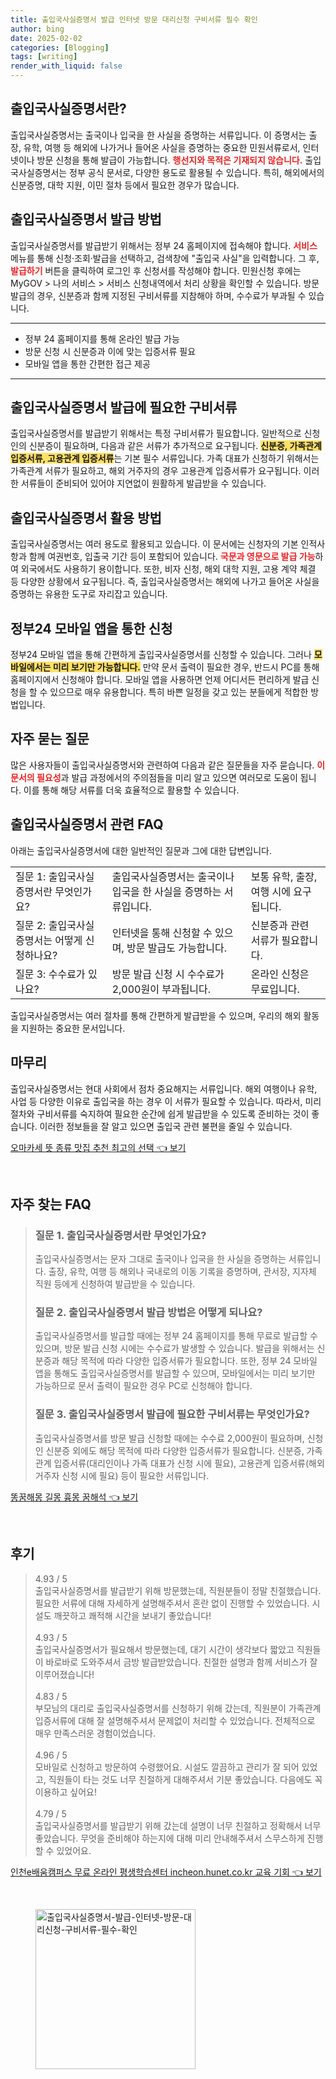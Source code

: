 ```yaml
---
title: 출입국사실증명서 발급 인터넷 방문 대리신청 구비서류 필수 확인
author: bing
date: 2025-02-02
categories: [Blogging]
tags: [writing]
render_with_liquid: false
---
```



<h2 id='출입국사실증명서란'>출입국사실증명서란?</h2>

<p>출입국사실증명서는 출국이나 입국을 한 사실을 증명하는 서류입니다. 이 증명서는 출장, 유학, 여행 등 해외에 나가거나 들어온 사실을 증명하는 중요한 민원서류로서, 인터넷이나 방문 신청을 통해 발급이 가능합니다. <b><span style="color: #ee2323;">행선지와 목적은 기재되지 않습니다.</span></b> 출입국사실증명서는 정부 공식 문서로, 다양한 용도로 활용될 수 있습니다. 특히, 해외에서의 신분증명, 대학 지원, 이민 절차 등에서 필요한 경우가 많습니다.</p>

<h2 id='출입국사실증명서 발급 방법'>출입국사실증명서 발급 방법</h2>

<p>출입국사실증명서를 발급받기 위해서는 정부 24 홈페이지에 접속해야 합니다. <b><span style="color: #ee2323;">서비스</span></b> 메뉴를 통해 신청·조회·발급을 선택하고, 검색창에 "출입국 사실"을 입력합니다. 그 후, <b><span style="color: #ee2323;">발급하기</span></b> 버튼을 클릭하여 로그인 후 신청서를 작성해야 합니다. 민원신청 후에는 MyGOV > 나의 서비스 > 서비스 신청내역에서 처리 상황을 확인할 수 있습니다. 방문 발급의 경우, 신분증과 함께 지정된 구비서류를 지참해야 하며, 수수료가 부과될 수 있습니다.</p>

<hr />

<ul>
    <li>정부 24 홈페이지를 통해 온라인 발급 가능</li>
    <li>방문 신청 시 신분증과 이에 맞는 입증서류 필요</li>
    <li>모바일 앱을 통한 간편한 접근 제공</li>
</ul>

<hr />

<h2 id='필요 서류'>출입국사실증명서 발급에 필요한 구비서류</h2>

<p>출입국사실증명서를 발급받기 위해서는 특정 구비서류가 필요합니다. 일반적으로 신청인의 신분증이 필요하며, 다음과 같은 서류가 추가적으로 요구됩니다. <b><span style="background-color: #ffe066;">신분증, 가족관계 입증서류, 고용관계 입증서류</span></b>는 기본 필수 서류입니다. 가족 대표가 신청하기 위해서는 가족관계 서류가 필요하고, 해외 거주자의 경우 고용관계 입증서류가 요구됩니다. 이러한 서류들이 준비되어 있어야 지연없이 원활하게 발급받을 수 있습니다.</p>

<h2 id='출입국사실증명서 활용 방법'>출입국사실증명서 활용 방법</h2>

<p>출입국사실증명서는 여러 용도로 활용되고 있습니다. 이 문서에는 신청자의 기본 인적사항과 함께 여권번호, 입출국 기간 등이 포함되어 있습니다. <b><span style="color: #ee2323;">국문과 영문으로 발급 가능</span></b>하여 외국에서도 사용하기 용이합니다. 또한, 비자 신청, 해외 대학 지원, 고용 계약 체결 등 다양한 상황에서 요구됩니다. 즉, 출입국사실증명서는 해외에 나가고 들어온 사실을 증명하는 유용한 도구로 자리잡고 있습니다.</p>

<h2 id='정부24 모바일 앱을 통한 신청'>정부24 모바일 앱을 통한 신청</h2>

<p>정부24 모바일 앱을 통해 간편하게 출입국사실증명서를 신청할 수 있습니다. 그러나 <b><span style="background-color: #ffe066;">모바일에서는 미리 보기만 가능합니다.</span></b> 만약 문서 출력이 필요한 경우, 반드시 PC를 통해 홈페이지에서 신청해야 합니다. 모바일 앱을 사용하면 언제 어디서든 편리하게 발급 신청을 할 수 있으므로 매우 유용합니다. 특히 바쁜 일정을 갖고 있는 분들에게 적합한 방법입니다.</p>

<h2 id='자주 묻는 질문'>자주 묻는 질문</h2>

<p>많은 사용자들이 출입국사실증명서와 관련하여 다음과 같은 질문들을 자주 묻습니다. <b><span style="color: #ee2323;">이 문서의 필요성</span></b>과 발급 과정에서의 주의점들을 미리 알고 있으면 여러모로 도움이 됩니다. 이를 통해 해당 서류를 더욱 효율적으로 활용할 수 있습니다.</p>

<h2 id='출입국사실증명서 관련 FAQ'>출입국사실증명서 관련 FAQ</h2>

<p>아래는 출입국사실증명서에 대한 일반적인 질문과 그에 대한 답변입니다.</p>

<table>
    <tr>
        <td>질문 1: 출입국사실증명서란 무엇인가요?</td>
        <td>출입국사실증명서는 출국이나 입국을 한 사실을 증명하는 서류입니다.</td>
        <td>보통 유학, 출장, 여행 시에 요구됩니다.</td>
    </tr>
    <tr>
        <td>질문 2: 출입국사실증명서는 어떻게 신청하나요?</td>
        <td>인터넷을 통해 신청할 수 있으며, 방문 발급도 가능합니다.</td>
        <td>신분증과 관련 서류가 필요합니다.</td>
    </tr>
    <tr>
        <td>질문 3: 수수료가 있나요?</td>
        <td>방문 발급 신청 시 수수료가 2,000원이 부과됩니다.</td>
        <td>온라인 신청은 무료입니다.</td>
    </tr>
</table>

<p>출입국사실증명서는 여러 절차를 통해 간편하게 발급받을 수 있으며, 우리의 해외 활동을 지원하는 중요한 문서입니다.</p>

<h2 id='마무리'>마무리</h2>

<p>출입국사실증명서는 현대 사회에서 점차 중요해지는 서류입니다. 해외 여행이나 유학, 사업 등 다양한 이유로 출입국을 하는 경우 이 서류가 필요할 수 있습니다. 따라서, 미리 절차와 구비서류를 숙지하여 필요한 순간에 쉽게 발급받을 수 있도록 준비하는 것이 좋습니다. 이러한 정보들을 잘 알고 있으면 출입국 관련 불편을 줄일 수 있습니다.</p>


<p><a class="click-button" title="오마카세 뜻 종류 맛집 추천 최고의 선택" href="https://24nara.github.io/posts/%EC%98%A4%EB%A7%88%EC%B9%B4%EC%84%B8-%EB%9C%BB-%EC%A2%85%EB%A5%98-%EB%A7%9B%EC%A7%91-%EC%B6%94%EC%B2%9C-%EC%B5%9C%EA%B3%A0%EC%9D%98-%EC%84%A0%ED%83%9D/" rel="dofollow">오마카세 뜻 종류 맛집 추천 최고의 선택 👈 보기</a></p><br>
<h2 id='자주_찾는_FAQ'>자주 찾는 FAQ</h2>
<div itemscope="" itemtype="https://schema.org/FAQPage"> 
<blockquote> 
<div itemscope="" itemprop="mainEntity" itemtype="https://schema.org/Question"> 
<h3 itemprop="name">질문 1. 출입국사실증명서란 무엇인가요?</h3> 
<div itemscope="" itemprop="acceptedAnswer" itemtype="https://schema.org/Answer"> 
<span itemprop="text"> <p>출입국사실증명서는 문자 그대로 출국이나 입국을 한 사실을 증명하는 서류입니다. 출장, 유학, 여행 등 해외나 국내로의 이동 기록을 증명하며, 관서장, 지자체 직원 등에게 신청하여 발급받을 수 있습니다.</p> </span> 
</div> 
</div> 
<div itemscope="" itemprop="mainEntity" itemtype="https://schema.org/Question"> 
<h3 itemprop="name">질문 2. 출입국사실증명서 발급 방법은 어떻게 되나요?</h3> 
<div itemscope="" itemprop="acceptedAnswer" itemtype="https://schema.org/Answer"> 
<span itemprop="text"> <p>출입국사실증명서를 발급할 때에는 정부 24 홈페이지를 통해 무료로 발급할 수 있으며, 방문 발급 신청 시에는 수수료가 발생할 수 있습니다. 발급을 위해서는 신분증과 해당 목적에 따라 다양한 입증서류가 필요합니다. 또한, 정부 24 모바일 앱을 통해도 출입국사실증명서를 발급할 수 있으며, 모바일에서는 미리 보기만 가능하므로 문서 출력이 필요한 경우 PC로 신청해야 합니다.</p> </span> 
</div> 
</div> 
<div itemscope="" itemprop="mainEntity" itemtype="https://schema.org/Question"> 
<h3 itemprop="name">질문 3. 출입국사실증명서 발급에 필요한 구비서류는 무엇인가요?</h3> 
<div itemscope="" itemprop="acceptedAnswer" itemtype="https://schema.org/Answer"> 
<span itemprop="text"> <p>출입국사실증명서를 방문 발급 신청할 때에는 수수료 2,000원이 필요하며, 신청인 신분증 외에도 해당 목적에 따라 다양한 입증서류가 필요합니다. 신분증, 가족관계 입증서류(대리인이나 가족 대표가 신청 시에 필요), 고용관계 입증서류(해외 거주자 신청 시에 필요) 등이 필요한 서류입니다.</p> </span> 
</div> 
</div> 
</blockquote> 
</div>
<p><a class="click-button" title="똥꿈해몽 길몽 흉몽 꿈해석" href="https://24nara.github.io/posts/%EB%98%A5%EA%BF%88%ED%95%B4%EB%AA%BD-%EA%B8%B8%EB%AA%BD-%ED%9D%89%EB%AA%BD-%EA%BF%88%ED%95%B4%EC%84%9D/" rel="dofollow">똥꿈해몽 길몽 흉몽 꿈해석 👈 보기</a></p><br>
<h2 id='후기'>후기</h2>
<div itemscope itemtype="https://schema.org/Product">
  <blockquote>
  <div itemprop="review" itemscope itemtype="https://schema.org/Review">
      <div itemprop="reviewRating" itemscope itemtype="https://schema.org/Rating"> <span itemprop="ratingValue">4.93</span> / <span itemprop="bestRating">5</span> </div>
      <span itemprop="reviewBody">출입국사실증명서를 발급받기 위해 방문했는데, 직원분들이 정말 친절했습니다. 필요한 서류에 대해 자세하게 설명해주셔서 혼란 없이 진행할 수 있었습니다. 시설도 깨끗하고 쾌적해 시간을 보내기 좋았습니다!</span>
  </div>
  <br>
  <div itemprop="review" itemscope itemtype="https://schema.org/Review">
      <div itemprop="reviewRating" itemscope itemtype="https://schema.org/Rating"> <span itemprop="ratingValue">4.93</span> / <span itemprop="bestRating">5</span> </div>
      <span itemprop="reviewBody">출입국사실증명서가 필요해서 방문했는데, 대기 시간이 생각보다 짧았고 직원들이 바로바로 도와주셔서 금방 발급받았습니다. 친절한 설명과 함께 서비스가 잘 이루어졌습니다!</span>
  </div>
  <br>
  <div itemprop="review" itemscope itemtype="https://schema.org/Review">
      <div itemprop="reviewRating" itemscope itemtype="https://schema.org/Rating"> <span itemprop="ratingValue">4.83</span> / <span itemprop="bestRating">5</span> </div>
      <span itemprop="reviewBody">부모님의 대리로 출입국사실증명서를 신청하기 위해 갔는데, 직원분이 가족관계 입증서류에 대해 잘 설명해주셔서 문제없이 처리할 수 있었습니다. 전체적으로 매우 만족스러운 경험이었습니다.</span>
  </div>
  <br>
  <div itemprop="review" itemscope itemtype="https://schema.org/Review">
      <div itemprop="reviewRating" itemscope itemtype="https://schema.org/Rating"> <span itemprop="ratingValue">4.96</span> / <span itemprop="bestRating">5</span> </div>
      <span itemprop="reviewBody">모바일로 신청하고 방문하여 수령했어요. 시설도 깔끔하고 관리가 잘 되어 있었고, 직원들이 타는 것도 너무 친절하게 대해주셔서 기분 좋았습니다. 다음에도 꼭 이용하고 싶어요!</span>
  </div>
  <br>
  <div itemprop="review" itemscope itemtype="https://schema.org/Review">
      <div itemprop="reviewRating" itemscope itemtype="https://schema.org/Rating"> <span itemprop="ratingValue">4.79</span> / <span itemprop="bestRating">5</span> </div>
      <span itemprop="reviewBody">출입국사실증명서를 발급받기 위해 갔는데 설명이 너무 친절하고 정확해서 너무 좋았습니다. 무엇을 준비해야 하는지에 대해 미리 안내해주셔서 스무스하게 진행할 수 있었어요.</span>
  </div>
  </blockquote>
</div>
<p><a class="click-button" title="인천e배움캠퍼스 무료 온라인 평생학습센터 incheon.hunet.co.kr 교육 기회" href="https://24nara.github.io/posts/%EC%9D%B8%EC%B2%9Ce%EB%B0%B0%EC%9B%80%EC%BA%A0%ED%8D%BC%EC%8A%A4-%EB%AC%B4%EB%A3%8C-%EC%98%A8%EB%9D%BC%EC%9D%B8-%ED%8F%89%EC%83%9D%ED%95%99%EC%8A%B5%EC%84%BC%ED%84%B0-incheon.hunet.co.kr-%EA%B5%90%EC%9C%A1-%EA%B8%B0%ED%9A%8C/" rel="dofollow">인천e배움캠퍼스 무료 온라인 평생학습센터 incheon.hunet.co.kr 교육 기회 👈 보기</a></p><br>
<figure class="image"><img src="https://24nara.github.io/assets/img/thumbnail/출입국사실증명서-발급-인터넷-방문-대리신청-구비서류-필수-확인.webp" alt="출입국사실증명서-발급-인터넷-방문-대리신청-구비서류-필수-확인" width="256" height="256"></figure>